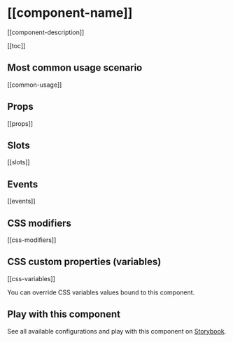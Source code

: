 # [[component-name]]

[[component-description]]

[[toc]]

## Most common usage scenario

[[common-usage]]

## Props

[[props]]

## Slots

[[slots]]

## Events

[[events]]

## CSS modifiers

[[css-modifiers]]

## CSS custom properties (variables)

[[css-variables]]

You can override CSS variables values bound to this component.

<!-- No _internal components -->

## Play with this component

See all available configurations and play with this component on <a href="https://storybook.storefrontui.io/?path=/story/[[storybook-link]]">Storybook</a>.

